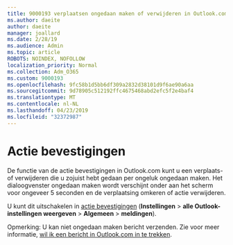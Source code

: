 ```yaml
---
title: 9000193 verplaatsen ongedaan maken of verwijderen in Outlook.com
ms.author: daeite
author: daeite
manager: joallard
ms.date: 2/28/19
ms.audience: Admin
ms.topic: article
ROBOTS: NOINDEX, NOFOLLOW
localization_priority: Normal
ms.collection: Adm_O365
ms.custom: 9000193
ms.openlocfilehash: 9fc58b1d5bb6df309a2832d38101d9f6ae90a6aa
ms.sourcegitcommit: 9d78905c512192ffc4675468abd2efc5f2e4baf4
ms.translationtype: MT
ms.contentlocale: nl-NL
ms.lasthandoff: 04/23/2019
ms.locfileid: "32372987"
---
```

# <a name="action-confirmations"></a>Actie bevestigingen

De functie van de actie bevestigingen in Outlook.com kunt u een verplaats- of verwijderen die u zojuist hebt gedaan per ongeluk ongedaan maken. Het dialoogvenster ongedaan maken wordt verschijnt onder aan het scherm voor ongeveer 5 seconden en de verplaatsing omkeren of actie verwijderen.

U kunt dit uitschakelen in [actie bevestigingen](https://outlook.live.com/mail/options/general/notifications) (**Instellingen** > **alle Outlook-instellingen weergeven** > **Algemeen** > **meldingen**).

Opmerking: U kan niet ongedaan maken bericht verzenden. Zie voor meer informatie, [wil ik een bericht in Outlook.com in te trekken](https://support.office.com/article/c069ddde-5282-4085-8f4c-d7b133324f8a).